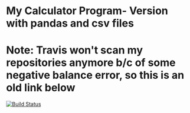 # My Calculator Program- Version with pandas and csv files
# Note: Travis won't scan my repositories anymore b/c of some negative balance error, so this is an old link below
[![Build Status](https://app.travis-ci.com/tanner666/calc_ex.svg?branch=main)](https://app.travis-ci.com/tanner666/calc_ex)
